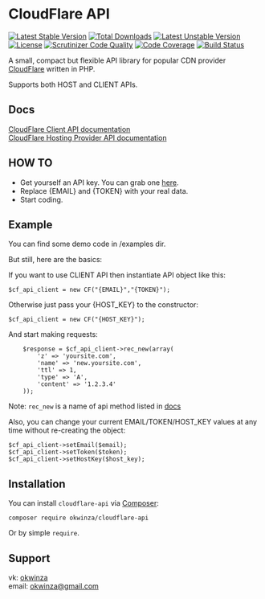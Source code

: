 # CloudFlare API #
[![Latest Stable Version](https://poser.pugx.org/okwinza/cloudflare-api/v/stable)](https://packagist.org/packages/okwinza/cloudflare-api) 
[![Total Downloads](https://poser.pugx.org/okwinza/cloudflare-api/downloads)](https://packagist.org/packages/okwinza/cloudflare-api) 
[![Latest Unstable Version](https://poser.pugx.org/okwinza/cloudflare-api/v/unstable)](https://packagist.org/packages/okwinza/cloudflare-api) 
[![License](https://poser.pugx.org/okwinza/cloudflare-api/license)](https://packagist.org/packages/okwinza/cloudflare-api)
[![Scrutinizer Code Quality](https://scrutinizer-ci.com/g/okwinza/cloudflare-api/badges/quality-score.png?b=master)](https://scrutinizer-ci.com/g/okwinza/cloudflare-api/?branch=master)
[![Code Coverage](https://scrutinizer-ci.com/g/okwinza/CloudFlare-API/badges/coverage.png?b=integrate-tests)](https://scrutinizer-ci.com/g/okwinza/CloudFlare-API/?branch=integrate-tests)
[![Build Status](https://travis-ci.org/okwinza/CloudFlare-API.svg)](https://travis-ci.org/okwinza/CloudFlare-API)

A small, compact but flexible API library for popular CDN provider [CloudFlare](http://cloudflare.com) written in PHP.

Supports both HOST and CLIENT APIs.

## Docs ##

[CloudFlare Client API documentation](https://www.cloudflare.com/docs/client-api.html)   
[CloudFlare Hosting Provider API documentation](http://www.cloudflare.com/docs/host-api.html)

## HOW TO ##

* Get yourself an API key. You can grab one [here](https://www.cloudflare.com/my-account).
* Replace {EMAIL} and {TOKEN} with your real data.
* Start coding.

## Example ##
You can find some demo code in /examples dir.

But still, here are the basics:

If you want to use CLIENT API then instantiate API object like this:

```
$cf_api_client = new CF("{EMAIL}","{TOKEN}");

```

Otherwise just pass your {HOST_KEY} to the constructor:

```
$cf_api_client = new CF("{HOST_KEY}");

```
And start making requests:

```
    $response = $cf_api_client->rec_new(array(
        'z' => 'yoursite.com',
        'name' => 'new.yoursite.com',
        'ttl' => 1,
        'type' => 'A',
        'content' => '1.2.3.4'
    ));

```

Note: `rec_new` is a name of api method listed in [docs](https://github.com/okwinza/CloudFlare-API#docs)

Also, you can change your current EMAIL/TOKEN/HOST_KEY values at any time without re-creating the object:

```
$cf_api_client->setEmail($email);
$cf_api_client->setToken($token);
$cf_api_client->setHostKey($host_key);

```


## Installation ##
You can install `cloudflare-api` via [Composer](http://getcomposer.org/):

```
composer require okwinza/cloudflare-api
```
  
Or by simple `require`.

## Support ##
vk: [okwinza](https://vk.com/okwinza)  
email: <okwinza@gmail.com>

 
